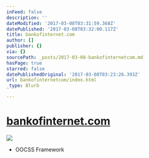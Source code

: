 ```yaml
---
inFeed: false
description: ''
dateModified: '2017-03-08T03:31:59.368Z'
datePublished: '2017-03-08T03:32:00.117Z'
title: bankofinternet.com
author: []
publisher: {}
via: {}
sourcePath: _posts/2017-03-08-bankofinternetcom.md
hasPage: true
starred: false
datePublishedOriginal: '2017-03-08T03:23:26.393Z'
url: bankofinternetcom/index.html
_type: Blurb

---
```

# [bankofinternet.com][0]
![](https://the-grid-user-content.s3-us-west-2.amazonaws.com/b8041617-16b0-4ec7-a1ce-03f80edf3296.png)

* OOCSS Framework

[0]: https://www.bankofinternet.com/